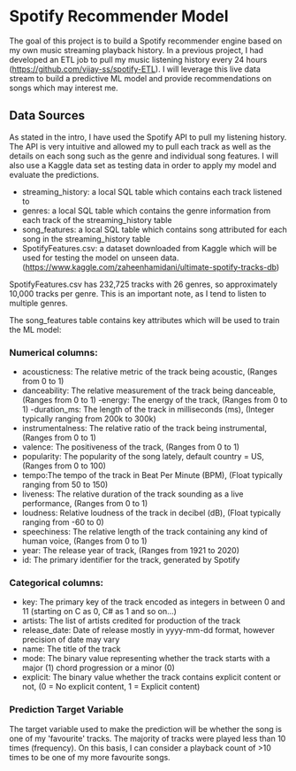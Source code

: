 # Spotify Recommender Model

The goal of this project is to build a Spotify recommender engine based on my own music streaming playback history. In a previous project, I had developed an ETL job to pull my music listening history every 24 hours (https://github.com/vijay-ss/spotify-ETL). I will leverage this live data stream to build a predictive ML model and provide recommendations on songs which may interest me.

## Data Sources
As stated in the intro, I have used the Spotify API to pull my listening history. The API is very intuitive and allowed my to pull each track as well as the details on each song such as the genre and individual song features. I will also use a Kaggle data set as testing data in order to apply my model and evaluate the predictions.

- streaming_history: a local SQL table which contains each track listened to
- genres: a local SQL table which contains the genre information from each track of the streaming_history table
- song_features: a local SQL table which contains song attributed for each song in the streaming_history table
- SpotifyFeatures.csv: a dataset downloaded from Kaggle which will be used for testing the model on unseen data. (https://www.kaggle.com/zaheenhamidani/ultimate-spotify-tracks-db)

SpotifyFeatures.csv has 232,725 tracks with 26 genres, so approximately 10,000 tracks per genre. This is an important note, as I tend to listen to multiple genres.

The song_features table contains key attributes which will be used to train the ML model:

### Numerical columns:
- acousticness: The relative metric of the track being acoustic, (Ranges from 0 to 1)
- danceability: The relative measurement of the track being danceable, (Ranges from 0 to 1)
 -energy: The energy of the track, (Ranges from 0 to 1)
 -duration_ms: The length of the track in milliseconds (ms), (Integer typically ranging from 200k to 300k)
- instrumentalness: The relative ratio of the track being instrumental, (Ranges from 0 to 1)
- valence: The positiveness of the track, (Ranges from 0 to 1)
- popularity: The popularity of the song lately, default country = US, (Ranges from 0 to 100)
- tempo:The tempo of the track in Beat Per Minute (BPM), (Float typically ranging from 50 to 150)
- liveness: The relative duration of the track sounding as a live performance, (Ranges from 0 to 1)
- loudness: Relative loudness of the track in decibel (dB), (Float typically ranging from -60 to 0)
- speechiness: The relative length of the track containing any kind of human voice, (Ranges from 0 to 1)
- year: The release year of track, (Ranges from 1921 to 2020)
- id: The primary identifier for the track, generated by Spotify

### Categorical columns:
- key: The primary key of the track encoded as integers in between 0 and 11 (starting on C as 0, C# as 1 and so on…)
- artists: The list of artists credited for production of the track
- release_date: Date of release mostly in yyyy-mm-dd format, however precision of date may vary
- name: The title of the track
- mode: The binary value representing whether the track starts with a major (1) chord progression or a minor (0)
- explicit: The binary value whether the track contains explicit content or not, (0 = No explicit content, 1 = Explicit content)


### Prediction Target Variable
The target variable used to make the prediction will be whether the song is one of my 'favourite' tracks. The majority of tracks were played less than 10 times (frequency). On this basis, I can consider a playback count of >10 times to be one of my more favourite songs.
